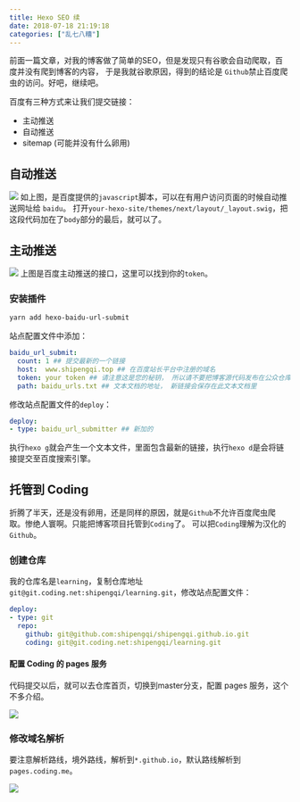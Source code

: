 ```yaml
---
title: Hexo SEO 续
date: 2018-07-18 21:19:18
categories: ["乱七八糟"]
---
```


前面一篇文章，对我的博客做了简单的SEO，但是发现只有谷歌会自动爬取，百度并没有爬到博客的内容，
于是我就谷歌原因，得到的结论是 `Github`禁止百度爬虫的访问。好吧，继续吧。

<!-- more -->

百度有三种方式来让我们提交链接：
- 主动推送
- 自动推送
- sitemap (可能并没有什么卵用)

## 自动推送
![](/images/seo/autopush.JPG)
如上图，是百度提供的`javascript`脚本，可以在有用户访问页面的时候自动推送网址给 `baidu`。
打开`your-hexo-site/themes/next/layout/_layout.swig`，把这段代码加在了`body`部分的最后，就可以了。

## 主动推送
![](/images/seo/baidupush.JPG)
上图是百度主动推送的接口，这里可以找到你的`token`。

### 安装插件
```bash
yarn add hexo-baidu-url-submit
```

站点配置文件中添加：
```yml
baidu_url_submit:
  count: 1 ## 提交最新的一个链接
  host:  www.shipengqi.top ## 在百度站长平台中注册的域名
  token: your token ## 请注意这是您的秘钥， 所以请不要把博客源代码发布在公众仓库里!
  path: baidu_urls.txt ## 文本文档的地址， 新链接会保存在此文本文档里
```

修改站点配置文件的`deploy`：
```yml
deploy:
- type: baidu_url_submitter ## 新加的
```

执行`hexo g`就会产生一个文本文件，里面包含最新的链接，执行`hexo d`是会将链接提交至百度搜索引擎。

## 托管到 Coding

折腾了半天，还是没有卵用，还是同样的原因，就是`Github`不允许百度爬虫爬取。惨绝人寰啊。只能把博客项目托管到`Coding`了。
可以把`Coding`理解为汉化的`Github`。

### 创建仓库
我的仓库名是`learning`，复制仓库地址`git@git.coding.net:shipengqi/learning.git`，修改站点配置文件：
```yml
deploy:
- type: git
  repo:
    github: git@github.com:shipengqi/shipengqi.github.io.git
    coding: git@git.coding.net:shipengqi/learning.git
```

#### 配置 Coding 的 pages 服务
代码提交以后，就可以去仓库首页，切换到master分支，配置 pages 服务，这个不多介绍。

![](/images/seo/codingpages.JPG)

### 修改域名解析
要注意解析路线，境外路线，解析到`*.github.io`，默认路线解析到`pages.coding.me`。

![](/images/seo/domain.JPG)

